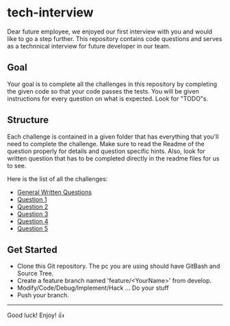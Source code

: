 # tech-interview
Dear future employee, we enjoyed our first interview with you and would like to go a step further. This repository contains code questions and serves as a technnical interview for future developer in our team.

## Goal
Your goal is to complete all the challenges in this repository by completing the given code so that your code passes the tests.
You will be given instructions for every question on what is expected. Look for "TODO"s.

## Structure
Each challenge is contained in a given folder that has everything that you'll need to complete the challenge. Make sure to read the Readme of the question properly for details and question specific hints.
Also, look for written question that has to be completed directly in the readme files for us to see.

Here is the list of all the challenges:
- [General Written Questions](WrittenQuestions)
- [Question 1](Cpp/Q1)
- [Question 2](Cpp/Q2)
- [Question 3](Cpp/Q3)
- [Question 4](Cpp/Q4)
- [Question 5](Cpp/Q5)

## Get Started
- Clone this Git repository. The pc you are using should have GitBash and Source Tree.
- Create a feature branch named 'feature/\<YourName>' from develop.
- Modify/Code/Debug/Implement/Hack ... Do your stuff
- Push your branch.

---

Good luck! Enjoy! 👍